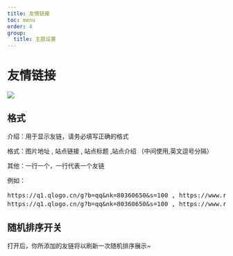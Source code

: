 ```yaml
---
title: 友情链接
toc: menu
order: 4
group:
  title: 主题设置
---
```


# 友情链接

![](https://cdn.jsdelivr.net/gh/iRoZhi/irils-imgs/picgo/202112162039107.png)

## 格式

介绍：用于显示友链，请务必填写正确的格式

格式：图片地址 , 站点链接 , 站点标题 ,站点介绍 （中间使用,英文逗号分隔）

其他：一行一个，一行代表一个友链

例如：

<pre>
https://q1.qlogo.cn/g?b=qq&nk=80360650&s=100 , https://www.rz.sb/ , 若志随笔1 , 愿世界安康，愿你我皆好！
https://q1.qlogo.cn/g?b=qq&nk=80360650&s=100 , https://www.rz.sb/ , 若志随笔2 , 愿世界安康，愿你我皆好！
</pre>

## 随机排序开关

打开后，你所添加的友链将以刷新一次随机排序展示~
